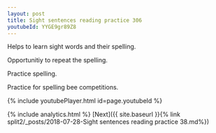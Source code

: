 ```yaml
---
layout: post
title: Sight sentences reading practice 306
youtubeId: YYGE9gr89Z8
---
```

 
 
Helps to learn sight words and their spelling.

Opportunitiy to repeat the spelling. 

Practice spelling. 
 
Practice for spelling bee competitions. 
 
{% include youtubePlayer.html id=page.youtubeId %}
 
 
{% include analytics.html %} 
[Next]({{ site.baseurl }}{% link  split2/_posts/2018-07-28-Sight sentences reading practice 38.md%})
 
